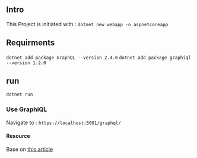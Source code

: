 ## Intro 
This Project is initiated with :
`dotnet new webapp -o aspnetcoreapp`

## Requirments

`dotnet add package GraphQL --version 2.4.0`
`dotnet add package graphiql --version 1.2.0`

## run

`dotnet run`

### Use GraphiQL

Navigate to :
`https://localhost:5001/graphql/`

#### Resource
Base on [this article](https://dev.to/dotnet/how-you-can-build-a-web-api-using-graphql-net-core-and-entity-framework-1ago)